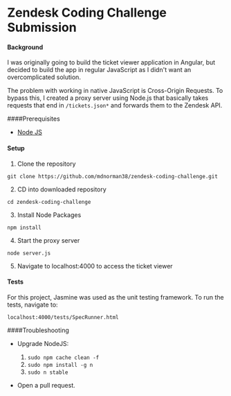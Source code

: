# Zendesk Coding Challenge Submission

#### Background

I was originally going to build the ticket viewer application in Angular, but decided to build the app in regular JavaScript as I didn't want an overcomplicated solution.

The problem with working in native JavaScript is Cross-Origin Requests. To bypass this, I created a proxy server using Node.js that basically takes requests that end in ```/tickets.json*``` and forwards them to the Zendesk API.

####Prerequisites

* [Node JS](https://nodejs.org/en/download/) 

#### Setup

1. Clone the repository

```
git clone https://github.com/mdnorman38/zendesk-coding-challenge.git
```

2. CD into downloaded repository

```
cd zendesk-coding-challenge
```

3. Install Node Packages

```
npm install
```

4. Start the proxy server

```
node server.js
```

5. Navigate to localhost:4000 to access the ticket viewer

#### Tests

For this project, Jasmine was used as the unit testing framework. To run the tests, navigate to:
```
localhost:4000/tests/SpecRunner.html
```

####Troubleshooting 

* Upgrade NodeJS:
	1. ``` sudo npm cache clean -f ```
	2. ``` sudo npm install -g n ```
	3. ``` sudo n stable ```

* Open a pull request.